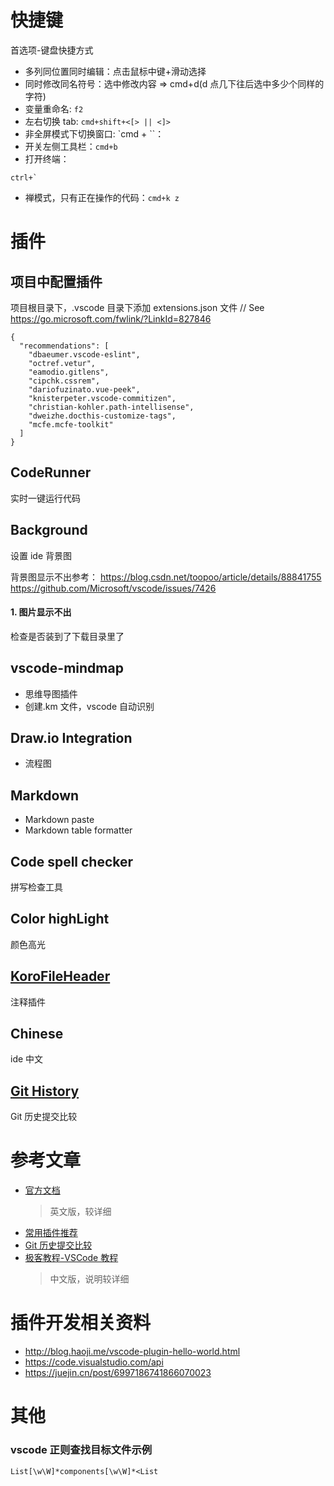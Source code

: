 # 快捷键

首选项-键盘快捷方式

- 多列同位置同时编辑：点击鼠标中键+滑动选择
- 同时修改同名符号：选中修改内容 => cmd+d(d 点几下往后选中多少个同样的字符)
- 变量重命名: `f2`
- 左右切换 tab: `cmd+shift+<[> || <]>`
- 非全屏模式下切换窗口: `cmd + ``：
- 开关左侧工具栏：`cmd+b`
- 打开终端：

```
ctrl+`
```

- 禅模式，只有正在操作的代码：`cmd+k z`

# 插件

## 项目中配置插件

项目根目录下，.vscode 目录下添加 extensions.json 文件
// See https://go.microsoft.com/fwlink/?LinkId=827846

```
{
  "recommendations": [
    "dbaeumer.vscode-eslint",
    "octref.vetur",
    "eamodio.gitlens",
    "cipchk.cssrem",
    "dariofuzinato.vue-peek",
    "knisterpeter.vscode-commitizen",
    "christian-kohler.path-intellisense",
    "dweizhe.docthis-customize-tags",
    "mcfe.mcfe-toolkit"
  ]
}
```

## CodeRunner

实时一键运行代码

## Background

设置 ide 背景图

背景图显示不出参考：
https://blog.csdn.net/toopoo/article/details/88841755
https://github.com/Microsoft/vscode/issues/7426

#### 1. 图片显示不出

检查是否装到了下载目录里了

## vscode-mindmap

- 思维导图插件
- 创建.km 文件，vscode 自动识别

## Draw.io Integration

- 流程图

## Markdown

- Markdown paste
- Markdown table formatter

## Code spell checker

拼写检查工具

## Color highLight

颜色高光

## [KoroFileHeader](https://github.com/OBKoro1/koro1FileHeader/wiki/%E9%85%8D%E7%BD%AE)

注释插件

## Chinese

ide 中文

## [Git History](https://www.cnblogs.com/EdisonVan/p/10642698.html)

Git 历史提交比较

# 参考文章

- [官方文档](https://code.visualstudio.com/docs/languages/javascript)
  > 英文版，较详细
- [常用插件推荐](https://www.jianshu.com/p/3eebde5748a6)
- [Git 历史提交比较](https://www.cnblogs.com/EdisonVan/p/10642698.html)
- [极客教程-VSCode 教程](https://geek-docs.com/vscode/vscode-tutorials/what-is-vscode.html)
  > 中文版，说明较详细

# 插件开发相关资料

- http://blog.haoji.me/vscode-plugin-hello-world.html
- https://code.visualstudio.com/api
- https://juejin.cn/post/6997186741866070023

# 其他

### vscode 正则查找目标文件示例

```
List[\w\W]*components[\w\W]*<List
```
